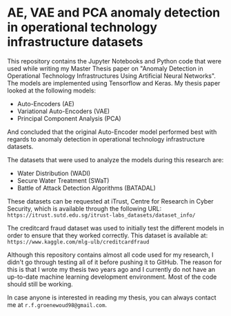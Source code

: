 # AE, VAE and PCA anomaly detection in operational technology infrastructure datasets
This repository contains the Jupyter Notebooks and Python code that were used while writing my Master Thesis paper on "Anomaly Detection in Operational Technology Infrastructures Using Artificial Neural Networks". The models are implemented using Tensorflow and Keras. My thesis paper looked at the following models:

- Auto-Encoders (AE)
- Variational Auto-Encoders (VAE)
- Principal Component Analysis (PCA)

And concluded that the original Auto-Encoder model performed best with regards to anomaly detection in operational technology infrastructure datasets. 

The datasets that were used to analyze the models during this research are:
- Water Distribution (WADI)
- Secure Water Treatment (SWaT)
- Battle of Attack Detection Algorithms (BATADAL)

These datasets can be requested at iTrust, Centre for Research in Cyber Security, which is available through the following URL:
```https://itrust.sutd.edu.sg/itrust-labs_datasets/dataset_info/```

The creditcard fraud dataset was used to initially test the different models in order to ensure that they worked correctly. This dataset is available at:
```https://www.kaggle.com/mlg-ulb/creditcardfraud```

Although this repository contains almost all code used for my research, I didn't go through testing all of it before pushing it to GitHub. The reason for this is that I wrote my thesis two years ago and I currently do not have an up-to-date machine learning development environment. Most of the code should still be working.

In case anyone is interested in reading my thesis, you can always contact me at ```r.f.groenewoud98@gmail.com```.
